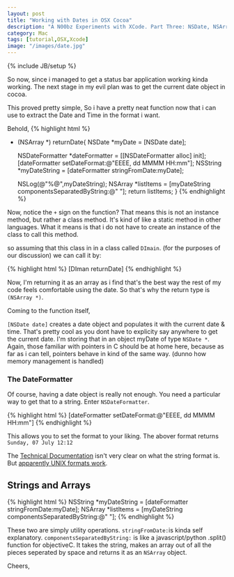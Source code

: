 ```yaml
---
layout: post
title: "Working with Dates in OSX Cocoa"
description: "A N00bz Experiments with XCode. Part Three: NSDate, NSArrays and moar."
category: Mac 
tags: [tutorial,OSX,Xcode]
image: "/images/date.jpg"
---
```

{% include JB/setup %}

So now, since i managed to get a status bar application working kinda working. The next stage in my evil plan was to get the current date object in cocoa.

This proved pretty simple, So i have a pretty neat function now that i can use to extract the Date and Time in the format i want.

Behold,
{% highlight html %}
+ (NSArray *) returnDate{
    NSDate *myDate = [NSDate date];

    NSDateFormatter *dateFormatter = [[NSDateFormatter alloc] init];
    [dateFormatter setDateFormat:@"EEEE, dd MMMM HH:mm"];
    NSString *myDateString = [dateFormatter stringFromDate:myDate];

    NSLog(@"%@",myDateString);
    NSArray *listItems = [myDateString componentsSeparatedByString:@" "];
    return listItems;
}
{% endhighlight %}

Now, notice the `+` sign on the function? That means this is not an instance method, but rather a class method. It's kind of like a static method in other languages. What it means is that i do not have to create an instance of the class to call this method. 

so assuming that this class in in a class called `DImain`. (for the purposes of our discussion) we can call it by:

{% highlight html %}
[DIman returnDate]
{% endhighlight %}

Now, I'm returning it as an array as i find that's the best way the rest of my code feels comfortable using the date. So that's why the return type is `(NSArray *)`.

Coming to the function itself,

`[NSDate date]` creates a date object and populates it with the current date & time. That's pretty cool as you dont have to explicity say anywhere to get the current date.
I'm storing that in an object myDate of type `NSDate *`. Again, those familiar with pointers in C should be at home here, because as far as i can tell, pointers behave in kind of the same way. (dunno how memory management is handled)

### The DateFormatter

Of course, having a date object is really not enough. You need a particular way to get that to a string. Enter `NSDateFormatter`.

  {% highlight html %}
  [dateFormatter setDateFormat:@"EEEE, dd MMMM HH:mm"]
  {% endhighlight %}

This allows you to set the format to your liking. The abover format returns `Sunday, 07 July 12:12`

The [Technical Documentation](https://developer.apple.com/library/ios/#documentation/cocoa/Conceptual/DataFormatting/Articles/dfDateFormatting10_4.html) isn't very clear on what the string format is. But [apparently UNIX formats work](http://unicode.org/reports/tr35/tr35-6.html#Date_Format_Patterns).

## Strings and Arrays

{% highlight html %}
NSString *myDateString = [dateFormatter stringFromDate:myDate];
NSArray *listItems = [myDateString componentsSeparatedByString:@" "];
{% endhighlight %}

These two are simply utility operations.
`stringFromDate:`is kinda self explanatory. 
`componentsSeparatedByString:` is like a javascript/python .split() function for objectiveC. It takes the string, makes an array out of all the pieces seperated by space and returns it as an `NSArray` object.

Cheers,




